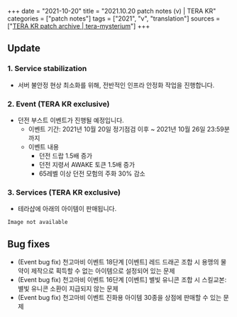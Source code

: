 +++
date = "2021-10-20"
title = "2021.10.20 patch notes (v) | TERA KR"
categories = ["patch notes"]
tags = ["2021", "v", "translation"]
sources = ["[TERA KR patch archive | tera-mysterium](/ko/patch/2021/v)"]
+++

## Update

### **1.** Service stabilization
- 서버 불안정 현상 최소화를 위해, 전반적인 인프라 안정화 작업을 진행합니다.

### **2.** Event (TERA KR exclusive)
- 던전 부스트 이벤트가 진행될 예정입니다.
  - 이벤트 기간: 2021년 10월 20일 정기점검 이후 ~ 2021년 10월 26일 23:59분까지
  - 이벤트 내용
    - 던전 드랍 1.5배 증가
    - 던전 지령서 AWAKE 토큰 1.5배 증가
    - 65레벨 이상 던전 모험의 주화 30% 감소

### **3.** Services (TERA KR exclusive)
- 테라샵에 아래의 아이템이 판매됩니다.

`Image not available`

## Bug fixes

- (Event bug fix) 천고마비 이벤트 18단계 [이벤트] 레드 드래곤 조합 시 용맹의 물약이 제작으로 획득할 수 없는 아이템으로 설정되어 있는 문제
- (Event bug fix) 천고마비 이벤트 16단계 [이벤트] 별빛 유니콘 조합 시 스킬교본: 별빛 유니콘 소환이 지급되지 않는 문제
- (Event bug fix) 천고마비 이벤트 진화용 아이템 30종을 상점에 판매할 수 있는 문제

